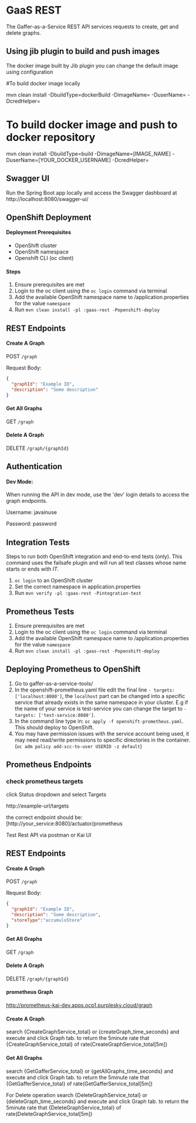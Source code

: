 GaaS REST
=======================

The Gaffer-as-a-Service REST API services requests to create, get and delete graphs.


## Using jib plugin to build and push images
The docker image built by Jib plugin you can change the default image using configuration

#To build docker image locally

mvn clean install -DbuildType=dockerBuild -DimageName= -DuserName= -DcredHelper=


# To build docker image and push to docker repository
mvn clean install -DbuildType=build -DimageName=[IMAGE_NAME] -DuserName=[YOUR_DOCKER_USERNAME] -DcredHelper=


## Swagger UI

Run the Spring Boot app locally and access the Swagger dashboard at 
http://localhost:8080/swagger-ui/


## OpenShift Deployment

#### Deployment Prerequisites

* OpenShift cluster
* OpenShift namespace
* Openshift CLI (oc client)


#### Steps

1. Ensure prerequisites are met 
2. Login to the oc client using the `oc login` command via terminal 
2. Add the available OpenShift namespace name to /application.properties for the value `namespace`
3. Run `mvn clean install -pl :gaas-rest -Popenshift-deploy`

## REST Endpoints

#### Create A Graph
POST `/graph`

Request Body:
```json
{
  "graphId": "Example ID", 
  "description": "Some description"
}
```

#### Get All Graphs
GET `/graph`

#### Delete A Graph

DELETE `/graph/{graphId}`


## Authentication

#### Dev Mode:
When running the API in dev mode, use the 'dev' login details to access the graph endpoints.

Username: javainuse

Password: password


## Integration Tests

Steps to run both OpenShift integration and end-to-end tests (only). This command uses the failsafe plugin and will run 
all test classes whose name starts or ends with <i>IT</i>.

1. `oc login` to an OpenShift cluster
2. Set the correct namespace in application.properties
3. Run `mvn verify -pl :gaas-rest -Pintegration-test`

## Prometheus Tests

1. Ensure prerequisites are met
2. Login to the oc client using the `oc login` command via terminal
3. Add the available OpenShift namespace name to /application.properties for the value `namespace`
4. Run `mvn clean install -pl :gaas-rest -Popenshift-deploy`

## Deploying Prometheus to OpenShift
1. Go to gaffer-as-a-service-tools/
2. In the openshift-prometheus.yaml file edit the final line `- targets: ['localhost:8080']`, the `localhost` part can be changed into a specific service that already exists in the same namespace in your cluster. E.g if the name of your service is test-service you can change the target to `- targets: ['test-service:8080']`.
3. In the command line type in: `oc apply -f openshift-prometheus.yaml`. This should deploy to OpenShift.
4. You may have permission issues with the service account being used, it may need read/write permissions to specific directories in the container.(`oc adm policy add-scc-to-user USERID -z default`)
## Prometheus Endpoints

### check  prometheus targets

click Status dropdown and select Targets

http://example-url/targets

the correct endpoint should be: [http://your_service:8080]/actuator/prometheus

Test Rest API via postman or Kai UI
## REST Endpoints

#### Create A Graph
POST `/graph`

Request Body:
```json
{
  "graphId": "Example ID", 
  "description": "Some description",
  "storeType":"accumuloStore"
}
```

#### Get All Graphs
GET `/graph`

#### Delete A Graph

DELETE `/graph/{graphId}`

#### prometheus Graph
http://prometheus-kai-dev.apps.ocp1.purplesky.cloud/graph


#### Create A Graph
search {CreateGraphService_total} or {createGraph_time_seconds} and execute and click Graph tab.
to return the 5minute rate that {CreateGraphService_total} of
rate(CreateGraphService_total[5m])

#### Get All Graphs
search {GetGafferService_total} or {getAllGraphs_time_seconds} and execute and click Graph tab.
to return the 5minute rate that {GetGafferService_total} of
rate(GetGafferService_total[5m])

For Delete operation
search {DeleteGraphService_total} or {deleteGraph_time_seconds} and execute and click Graph tab.
to return the 5minute rate that {DeleteGraphService_total} of
rate(DeleteGraphService_total[5m])
